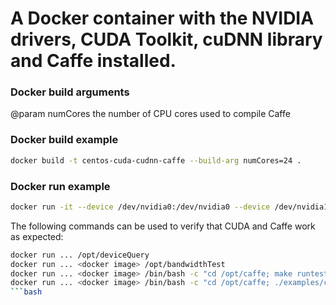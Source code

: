 # A Docker container with the NVIDIA drivers, CUDA Toolkit, cuDNN library and Caffe installed.

### Docker build arguments

@param numCores the number of CPU cores used to compile Caffe

### Docker build example

```bash
docker build -t centos-cuda-cudnn-caffe --build-arg numCores=24 .
```

### Docker run example

```bash
docker run -it --device /dev/nvidia0:/dev/nvidia0 --device /dev/nvidia1:/dev/nvidia1 --device /dev/nvidia2:/dev/nvidia2 --device /dev/nvidia3:/dev/nvidia3 --device /dev/nvidiactl:/dev/nvidiactl --device /dev/nvidia-uvm:/dev/nvidia-uvm centos-cuda-cudnn-caffe nvidia-smi
```

The following commands can be used to verify that CUDA and Caffe work as expected:

```bash
docker run ... /opt/deviceQuery
docker run ... <docker image> /opt/bandwidthTest
docker run ... <docker image> /bin/bash -c "cd /opt/caffe; make runtest -j<number of cores>"
docker run ... <docker image> /bin/bash -c "cd /opt/caffe; ./examples/cifar10/train_quick.sh"
```bash
